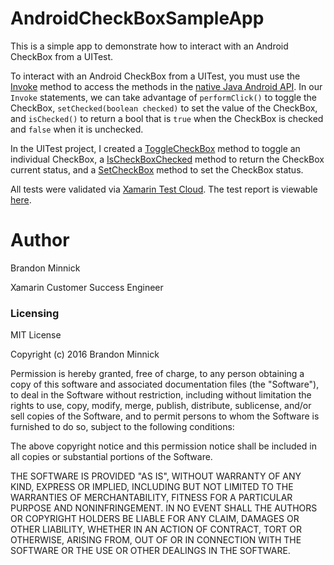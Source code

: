 # AndroidCheckBoxSampleApp
This is a simple app to demonstrate how to interact with an Android CheckBox from a UITest.

To interact with an Android CheckBox from a UITest, you must use the [Invoke](https://developer.xamarin.com/api/member/Xamarin.UITest.Queries.AppQuery.Invoke/p/System.String/) method to access the methods in the [native Java Android API](https://developer.android.com/reference/android/widget/CheckBox.html). In our `Invoke` statements, we can take advantage of `performClick()` to toggle the CheckBox, `setChecked(boolean checked)` to set the value of the CheckBox, and `isChecked()` to return a bool that is `true` when the CheckBox is checked and `false` when it is unchecked.

In the UITest project, I created a [ToggleCheckBox](https://github.com/brminnick/AndroidCheckBoxSampleApp/blob/master/CheckBoxSampleApp.UITest/Tests.cs#L127) method to toggle an individual CheckBox, a [IsCheckBoxChecked](https://github.com/brminnick/AndroidCheckBoxSampleApp/blob/master/CheckBoxSampleApp.UITest/Tests.cs#L133) method to return the CheckBox current status, and a [SetCheckBox](https://github.com/brminnick/AndroidCheckBoxSampleApp/blob/master/CheckBoxSampleApp.UITest/Tests.cs#L138) method to set the CheckBox status.

All tests were validated via [Xamarin Test Cloud](https://www.xamarin.com/test-cloud). The test report is viewable [here](https://testcloud.xamarin.com/test/checkboxsampleapp_198eddc7-356c-46db-b88b-7e82ce7af2f6/).

Author
===
Brandon Minnick

Xamarin Customer Success Engineer

### Licensing
MIT License

Copyright (c) 2016 Brandon Minnick

Permission is hereby granted, free of charge, to any person obtaining a copy
of this software and associated documentation files (the "Software"), to deal
in the Software without restriction, including without limitation the rights
to use, copy, modify, merge, publish, distribute, sublicense, and/or sell
copies of the Software, and to permit persons to whom the Software is
furnished to do so, subject to the following conditions:

The above copyright notice and this permission notice shall be included in all
copies or substantial portions of the Software.

THE SOFTWARE IS PROVIDED "AS IS", WITHOUT WARRANTY OF ANY KIND, EXPRESS OR
IMPLIED, INCLUDING BUT NOT LIMITED TO THE WARRANTIES OF MERCHANTABILITY,
FITNESS FOR A PARTICULAR PURPOSE AND NONINFRINGEMENT. IN NO EVENT SHALL THE
AUTHORS OR COPYRIGHT HOLDERS BE LIABLE FOR ANY CLAIM, DAMAGES OR OTHER
LIABILITY, WHETHER IN AN ACTION OF CONTRACT, TORT OR OTHERWISE, ARISING FROM,
OUT OF OR IN CONNECTION WITH THE SOFTWARE OR THE USE OR OTHER DEALINGS IN THE
SOFTWARE.
